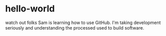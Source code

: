 # hello-world
watch out folks Sam is learning how to use GitHub.
I'm taking development seriously and understanding the processed used to build software. 
